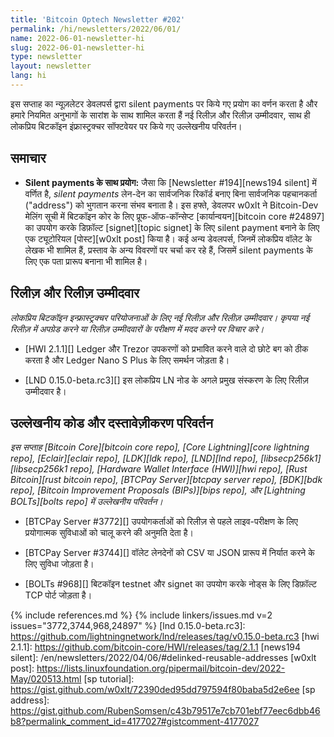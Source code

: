 ```yaml
---
title: 'Bitcoin Optech Newsletter #202'
permalink: /hi/newsletters/2022/06/01/
name: 2022-06-01-newsletter-hi
slug: 2022-06-01-newsletter-hi
type: newsletter
layout: newsletter
lang: hi
---
```


इस सप्ताह का न्यूज़लेटर डेवलपर्स द्वारा silent payments पर किये गए प्रयोग का वर्णन करता है 
और हमारे नियमित अनुभागों के सारांश के साथ शामिल करता हैं नई रिलीज़ और रिलीज़ उम्मीदवार, साथ ही
लोकप्रिय बिटकॉइन इंफ्रास्ट्रक्चर सॉफ्टवेयर पर किये गए उल्लेखनीय परिवर्तन।

## समाचार

- **Silent payments के साथ प्रयोग:** जैसा कि [Newsletter #194][news194 silent]
  में वर्णित है, *silent payments* लेन-देन का सार्वजनिक रिकॉर्ड बनाए बिना सार्वजनिक पहचानकर्ता
  ("address") को भुगतान करना संभव बनाता है। इस हफ्ते, डेवलपर w0xlt ने Bitcoin-Dev मेलिंग
  सूची में बिटकॉइन कोर के लिए प्रूफ-ऑफ-कॉन्सेप्ट [कार्यान्वयन][bitcoin core #24897] का उपयोग
  करके डिफ़ॉल्ट [signet][topic signet] के लिए silent payment बनाने के लिए एक ट्यूटोरियल
  [पोस्ट][w0xlt post] किया है। कई अन्य डेवलपर्स, जिनमें लोकप्रिय वॉलेट के लेखक भी शामिल हैं,
  प्रस्ताव के अन्य विवरणों पर चर्चा कर रहे हैं, जिसमें silent payments के लिए एक पता प्रारूप बनाना
  भी शामिल है।

## रिलीज़ और रिलीज़ उम्मीदवार

*लोकप्रिय बिटकॉइन इन्फ्रास्ट्रक्चर परियोजनाओं के लिए नई रिलीज़ और रिलीज़ उम्मीदवार। कृपया नई रिलीज़ 
में अपग्रेड करने या रिलीज़ उम्मीदवारों के परीक्षण में मदद करने पर विचार करे।*

- [HWI 2.1.1][] Ledger और Trezor उपकरणों को प्रभावित करने वाले दो छोटे बग को ठीक करता है
  और Ledger Nano S Plus के लिए समर्थन जोड़ता है।

- [LND 0.15.0-beta.rc3][] इस लोकप्रिय LN नोड के अगले प्रमुख संस्करण के लिए रिलीज़
  उम्मीदवार है।

## उल्लेखनीय कोड और दस्तावेज़ीकरण परिवर्तन

*इस सप्ताह [Bitcoin Core][bitcoin core repo], [Core
Lightning][core lightning repo], [Eclair][eclair repo], [LDK][ldk repo],
[LND][lnd repo], [libsecp256k1][libsecp256k1 repo], [Hardware Wallet
Interface (HWI)][hwi repo], [Rust Bitcoin][rust bitcoin repo], [BTCPay
Server][btcpay server repo], [BDK][bdk repo], [Bitcoin Improvement
Proposals (BIPs)][bips repo], और [Lightning BOLTs][bolts repo] में
उल्लेखनीय परिवर्तन।*

- [BTCPay Server #3772][] उपयोगकर्ताओं को रिलीज़ से पहले लाइव-परीक्षण के लिए प्रयोगात्मक
  सुविधाओं को चालू करने की अनुमति देता है।

- [BTCPay Server #3744][] वॉलेट लेनदेनों को CSV या JSON प्रारूप में निर्यात करने के लिए सुविधा जोड़ता है।

- [BOLTs #968][] बिटकॉइन testnet और signet का उपयोग करके नोड्स के लिए डिफ़ॉल्ट TCP पोर्ट जोड़ता है।

{% include references.md %}
{% include linkers/issues.md v=2 issues="3772,3744,968,24897" %}
[lnd 0.15.0-beta.rc3]: https://github.com/lightningnetwork/lnd/releases/tag/v0.15.0-beta.rc3
[hwi 2.1.1]: https://github.com/bitcoin-core/HWI/releases/tag/2.1.1
[news194 silent]: /en/newsletters/2022/04/06/#delinked-reusable-addresses
[w0xlt post]: https://lists.linuxfoundation.org/pipermail/bitcoin-dev/2022-May/020513.html
[sp tutorial]: https://gist.github.com/w0xlt/72390ded95dd797594f80baba5d2e6ee
[sp address]: https://gist.github.com/RubenSomsen/c43b79517e7cb701ebf77eec6dbb46b8?permalink_comment_id=4177027#gistcomment-4177027
